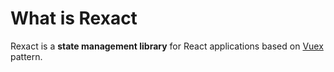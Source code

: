 # What is Rexact

Rexact is a **state management library** for React applications based on [Vuex](https://vuex.vuejs.org/) pattern.
